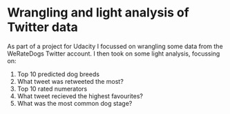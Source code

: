 # Wrangling and light analysis of Twitter data

As part of a project for Udacity I focussed on wrangling some data from the WeRateDogs Twitter account. I then took on some light analysis, focussing on:

1. Top 10 predicted dog breeds
2. What tweet was retweeted the most?
3. Top 10 rated numerators
4. What tweet recieved the highest favourites?
5. What was the most common dog stage?
